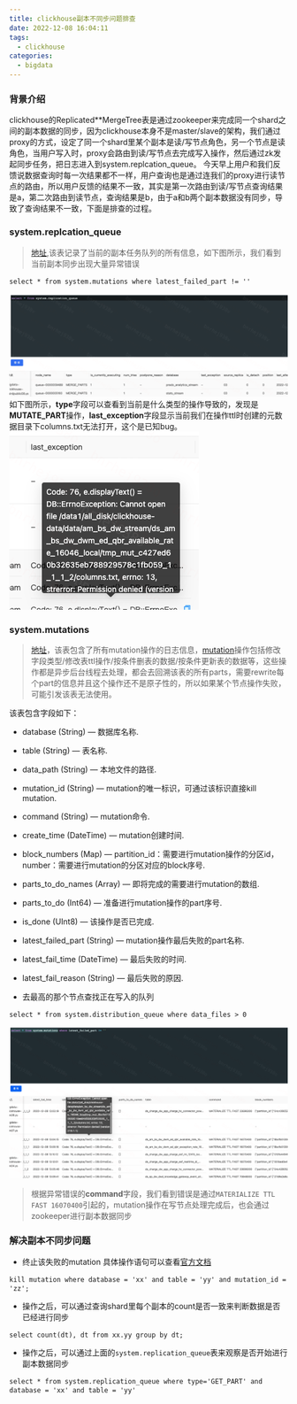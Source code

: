 ```yaml
---
title: clickhouse副本不同步问题排查
date: 2022-12-08 16:04:11
tags:
  - clickhouse
categories:
  - bigdata
---
```

### 背景介绍
clickhouse的Replicated**MergeTree表是通过zookeeper来完成同一个shard之间的副本数据的同步，因为clickhouse本身不是master/slave的架构，我们通过proxy的方式，设定了同一个shard里某个副本是读/写节点角色，另一个节点是读角色，当用户写入时，proxy会路由到读/写节点去完成写入操作，然后通过zk发起同步任务，把日志进入到system.replcation_queue。
今天早上用户和我们反馈说数据查询时每一次结果都不一样，用户查询也是通过连我们的proxy进行读节点的路由，所以用户反馈的结果不一致，其实是第一次路由到读/写节点查询结果是a，第二次路由到读节点，查询结果是b，由于a和b两个副本数据没有同步，导致了查询结果不一致，下面是排查的过程。

### system.replcation_queue
> [地址](https://clickhouse.com/docs/en/operations/system-tables/replication_queue/),该表记录了当前的副本任务队列的所有信息，如下图所示，我们看到当前副本同步出现大量异常错误
```
select * from system.mutations where latest_failed_part != ''
```
![clickhouse](/images/clickhouse/replicas_data_diff/1.png)
如下图所示，**type**字段可以查看到当前是什么类型的操作导致的，发现是**MUTATE_PART**操作，**last_exception**字段显示当前我们在操作ttl时创建的元数据目录下columns.txt无法打开，这个是已知bug。
![clickhouse](/images/clickhouse/replicas_data_diff/2.png)
### system.mutations
> [地址](https://clickhouse.com/docs/en/operations/system-tables/mutations)，该表包含了所有mutation操作的日志信息，[mutation](https://clickhouse.com/docs/en/sql-reference/statements/alter/#mutations)操作包括修改字段类型/修改表ttl操作/按条件删表的数据/按条件更新表的数据等，这些操作都是异步后台线程去处理，都会去回溯该表的所有parts，需要rewrite每个part的信息并且这个操作还不是原子性的，所以如果某个节点操作失败，可能引发该表无法使用。  

该表包含字段如下：
  + database (String) — 数据库名称.

  + table (String) — 表名称.

  + data_path (String) — 本地文件的路径.

  + mutation_id (String) — mutation的唯一标识，可通过该标识直接kill mutation.

  + command (String) — mutation命令.

  + create_time (DateTime) —  mutation创建时间.

  + block_numbers (Map) — partition_id：需要进行mutation操作的分区id，number：需要进行mutation的分区对应的block序号.

  + parts_to_do_names (Array) — 即将完成的需要进行mutation的数组.

  + parts_to_do (Int64) — 准备进行mutation操作的part序号.

  + is_done (UInt8) — 该操作是否已完成.

  + latest_failed_part (String) — mutation操作最后失败的part名称.

  + latest_fail_time (DateTime) — 最后失败的时间.

  + latest_fail_reason (String) — 最后失败的原因.

+ 去最高的那个节点查找正在写入的队列
```
select * from system.distribution_queue where data_files > 0
```
![clickhouse](/images/clickhouse/replicas_data_diff/3.png)
> 根据异常错误的**command**字段，我们看到错误是通过`MATERIALIZE TTL FAST 16070400`引起的，mutation操作在写节点处理完成后，也会通过zookeeper进行副本数据同步


### 解决副本不同步问题
+ 终止该失败的mutation
具体操作语句可以查看[官方文档](https://clickhouse.com/docs/zh/sql-reference/statements/kill/#:~:text=KILL%20MUTATION%E2%80%8B&text=Tries%20to%20cancel%20and%20remove,list%20of%20mutations%20to%20stop.)
```
kill mutation where database = 'xx' and table = 'yy' and mutation_id = 'zz';
```
+ 操作之后，可以通过查询shard里每个副本的count是否一致来判断数据是否已经进行同步
```
select count(dt), dt from xx.yy group by dt;
```
+ 操作之后，可以通过上面的`system.replication_queue`表来观察是否开始进行副本数据同步
```
select * from system.replication_queue where type='GET_PART' and database = 'xx' and table = 'yy'
```